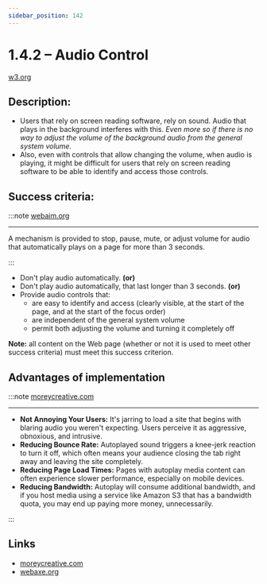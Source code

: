 ```yaml
---
sidebar_position: 142
---
```


# 1.4.2 – Audio Control
[w3.org](https://www.w3.org/WAI/WCAG22/Understanding/audio-control.html)


## Description:

*   Users that rely on screen reading software, rely on sound. Audio that plays in the background interferes with this.
_Even more so if there is no way to adjust the volume of the background audio from the general system volume._
*   Also, even with controls that allow changing the volume, when audio is playing, it might be difficult for
users that rely on screen reading software to be able to identify and access those controls.


## Success criteria:

:::note [webaim.org](https://webaim.org/standards/wcag/checklist)

---

A mechanism is provided to stop, pause, mute, or adjust volume for audio that automatically
plays on a page for more than 3 seconds.

:::

*   Don't play audio automatically. **(or)**
*   Don't play audio automatically, that last longer than 3 seconds. **(or)**
*   Provide audio controls that:
    *   are easy to identify and access (clearly visible, at the start of the page,
        and at the start of the focus order)
    *   are independent of the general system volume
    *   permit both adjusting the volume and turning it completely off

**Note:**
all content on the Web page (whether or not it is used to meet other success criteria)
must meet this success criterion.


## Advantages of implementation

:::note [moreycreative.com](https://www.moreycreative.com/wcag/1.4.2-audio-control)

---

*   **Not Annoying Your Users:**
It's jarring to load a site that begins with blaring audio you weren't expecting.
Users perceive it as aggressive, obnoxious, and intrusive.
*   **Reducing Bounce Rate:**
Autoplayed sound triggers a knee-jerk reaction to turn it off, which often means your
audience closing the tab right away and leaving the site completely.
*   **Reducing Page Load Times:**
Pages with autoplay media content can often experience slower performance, especially on mobile devices.
*   **Reducing Bandwidth:**
Autoplay will consume additional bandwidth, and if you host media using a service like Amazon S3
that has a bandwidth quota, you may end up paying more money, unnecessarily.

:::


## Links

*   [moreycreative.com](https://www.moreycreative.com/wcag/1.4.2-audio-control)
*   [webaxe.org](https://www.webaxe.org/detecting-screen-readers-no/)

